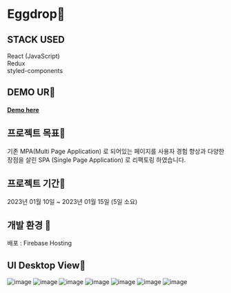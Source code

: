 # Eggdrop📌

## STACK USED
React (JavaScript) <br>
Redux <br>
styled-components <br>

## DEMO UR📌
#### <a href="https://eggdrop-e3ed5.web.app/" target="_blank" >Demo here</a>

## 프로젝트 목표📌
기존 MPA(Multi Page Application) 로 되어있는 페이지를 사용자 경험 향상과 다양한 장점을 살린 SPA (Single Page Application) 로 리팩토링 하였습니다.

## 프로젝트 기간📌
2023년 01월 10일 ~ 2023년 01월 15일 (5일 소요)

## 개발 환경 📌
배포 : Firebase Hosting

## UI Desktop View📌
![image](https://github.com/hoho3419/React_eggdrop/assets/106577276/bfe26034-236f-42e0-a6c8-632e29b65411)
![image](https://github.com/hoho3419/React_eggdrop/assets/106577276/af4c4d81-55b7-47aa-9a56-92414788034e)
![image](https://github.com/hoho3419/React_eggdrop/assets/106577276/78c1b022-4b7f-42bd-82b8-0e97e024e8cd)
![image](https://github.com/hoho3419/React_eggdrop/assets/106577276/90ccaae7-b6c6-4b3b-afa3-644ccac689bb)
![image](https://github.com/hoho3419/React_eggdrop/assets/106577276/ce839201-f388-4560-8186-ff3847cfc4eb)
![image](https://github.com/hoho3419/React_eggdrop/assets/106577276/eb3e21c6-8e38-488e-9600-8d8b17e54140)
![image](https://github.com/hoho3419/React_eggdrop/assets/106577276/a4a7be23-629f-47be-92d0-d1d3d450ebda)

